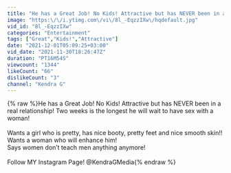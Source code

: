 ```yaml
---
title: "He has a Great Job! No Kids! Attractive but has NEVER been in a real relationship!"
image: "https:\/\/i.ytimg.com\/vi\/8l_-EqzzIXw\/hqdefault.jpg"
vid_id: "8l_-EqzzIXw"
categories: "Entertainment"
tags: ["Great","Kids!","Attractive"]
date: "2021-12-01T05:09:25+03:00"
vid_date: "2021-11-30T18:26:47Z"
duration: "PT16M54S"
viewcount: "1344"
likeCount: "66"
dislikeCount: "3"
channel: "Kendra G"
---
```

{% raw %}He has a Great Job! No Kids! Attractive but has NEVER been in a real relationship! Two weeks is the longest he will wait to have sex with a woman! <br /><br />Wants a girl who is pretty, has nice booty, pretty feet and nice smooth skin!! <br />Wants a woman who will enhance him! <br />Says women don’t teach men anything anymore! <br /><br />Follow MY Instagram Page! @KendraGMedia{% endraw %}
